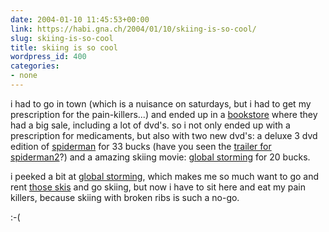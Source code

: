 ```yaml
---
date: 2004-01-10 11:45:53+00:00
link: https://habi.gna.ch/2004/01/10/skiing-is-so-cool/
slug: skiing-is-so-cool
title: skiing is so cool
wordpress_id: 400
categories:
- none
---
```


i had to go in town (which is a nuisance on saturdays, but i had to get my prescription for the pain-killers...) and ended up in a [bookstore](http://www.jaeggi.ch/index_home.php) where they had a big sale, including a lot of dvd's.
so i not only ended up with a prescription for medicaments, but also with two new dvd's:
a deluxe 3 dvd edition of [spiderman](https://imdb.com/title/tt0145487/) for 33 bucks (have you seen the [trailer for spiderman2](http://trailers.apple.com/trailers/sony_pictures/spider-man_2/)?) and 
a amazing skiing movie: [global storming](http://dvd.mainseek.com/369R142P426_Global-Storming.html) for 20 bucks.

i peeked a bit at  [global storming](http://www.dvdretailshop.com/Global_Storming_6305701180.html), which makes me so much want to go and rent [those skis](http://www.getboards.com/snow/twintips/salomon/1080_171cm.html) and go skiing, but now i have to sit here and eat my pain killers, because skiing with broken ribs is such a no-go.

:-(
